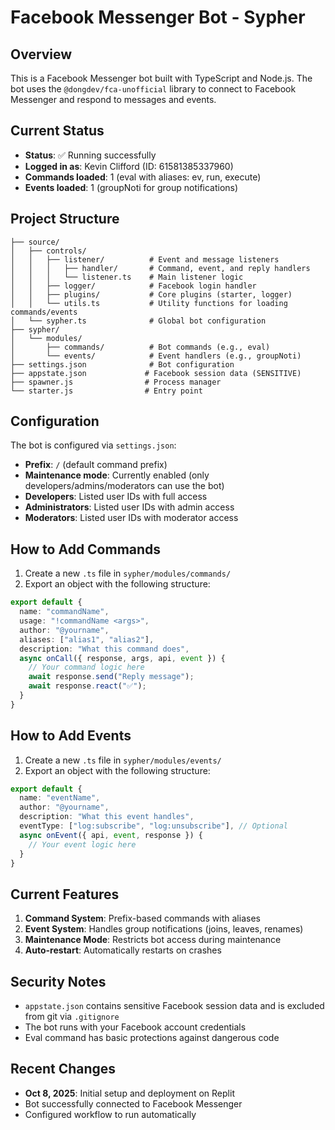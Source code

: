 # Facebook Messenger Bot - Sypher

## Overview
This is a Facebook Messenger bot built with TypeScript and Node.js. The bot uses the `@dongdev/fca-unofficial` library to connect to Facebook Messenger and respond to messages and events.

## Current Status
- **Status**: ✅ Running successfully
- **Logged in as**: Kevin Clifford (ID: 61581385337960)
- **Commands loaded**: 1 (eval with aliases: ev, run, execute)
- **Events loaded**: 1 (groupNoti for group notifications)

## Project Structure
```
├── source/
│   ├── controls/
│   │   ├── listener/          # Event and message listeners
│   │   │   ├── handler/       # Command, event, and reply handlers
│   │   │   └── listener.ts    # Main listener logic
│   │   ├── logger/            # Facebook login handler
│   │   ├── plugins/           # Core plugins (starter, logger)
│   │   └── utils.ts           # Utility functions for loading commands/events
│   └── sypher.ts              # Global bot configuration
├── sypher/
│   └── modules/
│       ├── commands/          # Bot commands (e.g., eval)
│       └── events/            # Event handlers (e.g., groupNoti)
├── settings.json              # Bot configuration
├── appstate.json             # Facebook session data (SENSITIVE)
├── spawner.js                # Process manager
└── starter.js                # Entry point
```

## Configuration
The bot is configured via `settings.json`:
- **Prefix**: `/` (default command prefix)
- **Maintenance mode**: Currently enabled (only developers/admins/moderators can use the bot)
- **Developers**: Listed user IDs with full access
- **Administrators**: Listed user IDs with admin access
- **Moderators**: Listed user IDs with moderator access

## How to Add Commands
1. Create a new `.ts` file in `sypher/modules/commands/`
2. Export an object with the following structure:
```typescript
export default {
  name: "commandName",
  usage: "!commandName <args>",
  author: "@yourname",
  aliases: ["alias1", "alias2"],
  description: "What this command does",
  async onCall({ response, args, api, event }) {
    // Your command logic here
    await response.send("Reply message");
    await response.react("✅");
  }
}
```

## How to Add Events
1. Create a new `.ts` file in `sypher/modules/events/`
2. Export an object with the following structure:
```typescript
export default {
  name: "eventName",
  author: "@yourname",
  description: "What this event handles",
  eventType: ["log:subscribe", "log:unsubscribe"], // Optional
  async onEvent({ api, event, response }) {
    // Your event logic here
  }
}
```

## Current Features
1. **Command System**: Prefix-based commands with aliases
2. **Event System**: Handles group notifications (joins, leaves, renames)
3. **Maintenance Mode**: Restricts bot access during maintenance
4. **Auto-restart**: Automatically restarts on crashes

## Security Notes
- `appstate.json` contains sensitive Facebook session data and is excluded from git via `.gitignore`
- The bot runs with your Facebook account credentials
- Eval command has basic protections against dangerous code

## Recent Changes
- **Oct 8, 2025**: Initial setup and deployment on Replit
- Bot successfully connected to Facebook Messenger
- Configured workflow to run automatically
